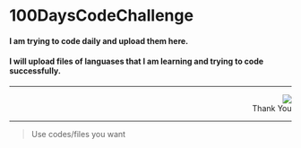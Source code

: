 # 100DaysCodeChallenge


#### I am trying to code daily and upload them here.
#### I will upload files of languases  that I am learning and trying to code successfully.
<hr>
<div align="right">
<img src="https://media.tenor.com/images/838c313a22812b69ba1ba34eeabf8604/tenor.gif" >
<div align="right"> Thank You</div>
</div>
<hr>


>Use codes/files you want
